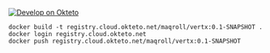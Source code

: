 [![Develop on Okteto](https://okteto.com/develop-okteto.svg)](https://cloud.okteto.com/deploy?repository=https://github.com/maqroll/vertx)

```
docker build -t registry.cloud.okteto.net/maqroll/vertx:0.1-SNAPSHOT .
docker login registry.cloud.okteto.net
docker push registry.cloud.okteto.net/maqroll/vertx:0.1-SNAPSHOT
```
